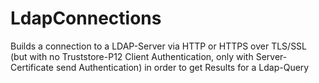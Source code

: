 # LdapConnections
Builds a connection to a LDAP-Server via HTTP or HTTPS over TLS/SSL (but with no Truststore-P12 Client Authentication, only with Server-Certificate send Authentication) in order to get Results for a Ldap-Query
